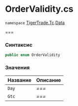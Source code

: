 
# OrderValidity.cs
`namespace` [TigerTrade.Tc](../../../../TigerTrade.Tc.md).[Data](../../../../TigerTrade.Tc/Data.md)



===

### Синтаксис
```csharp
public enum OrderValidity
```


### Значения
| Название | Описание |
| --- | --- |
| `Day` | *===* |
| `Gtc` | *===* |



